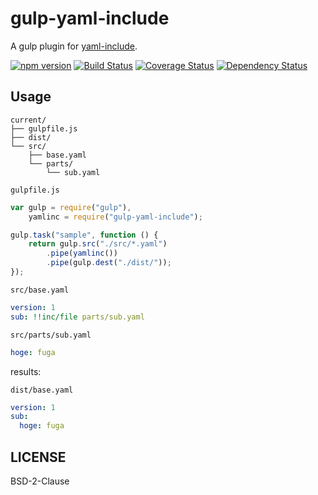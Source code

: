 # gulp-yaml-include

A gulp plugin for [yaml-include](https://github.com/claylo/yaml-include).  

[![npm version](https://img.shields.io/npm/v/gulp-yaml-include.svg)](https://www.npmjs.com/package/gulp-yaml-include)
[![Build Status](https://img.shields.io/travis/aaharu/gulp-yaml-include.svg)](https://travis-ci.org/aaharu/gulp-yaml-include) [![Coverage Status](https://img.shields.io/coveralls/aaharu/gulp-yaml-include.svg)](https://coveralls.io/github/aaharu/gulp-yaml-include?branch=master) [![Dependency Status](https://img.shields.io/gemnasium/aaharu/gulp-yaml-include.svg)](https://gemnasium.com/aaharu/gulp-yaml-include)  

## Usage

```
current/
├── gulpfile.js
├── dist/
└── src/
    ├── base.yaml
    └── parts/
        └── sub.yaml
```

`gulpfile.js`
```js
var gulp = require("gulp"),
    yamlinc = require("gulp-yaml-include");

gulp.task("sample", function () {
    return gulp.src("./src/*.yaml")
        .pipe(yamlinc())
        .pipe(gulp.dest("./dist/"));
});
```

`src/base.yaml`
```yaml
version: 1
sub: !!inc/file parts/sub.yaml
```

`src/parts/sub.yaml`
```yaml
hoge: fuga
```

results:

`dist/base.yaml`
```yaml
version: 1
sub:
  hoge: fuga
```

## LICENSE

BSD-2-Clause
